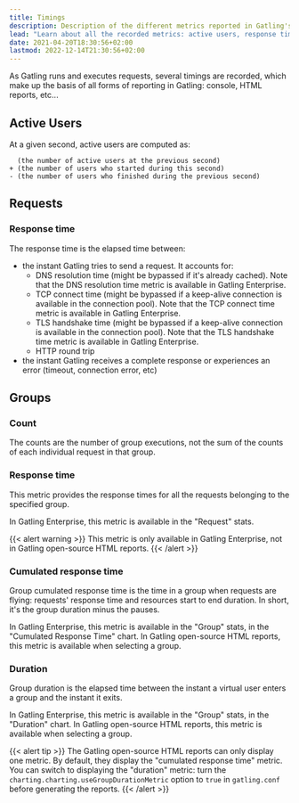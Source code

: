 ```yaml
---
title: Timings
description: Description of the different metrics reported in Gatling's HTML reports.
lead: "Learn about all the recorded metrics: active users, response times and counts."
date: 2021-04-20T18:30:56+02:00
lastmod: 2022-12-14T21:30:56+02:00
---
```


As Gatling runs and executes requests, several timings are recorded, which make up the basis of all forms of reporting in Gatling: console, HTML reports, etc...

## Active Users

At a given second, active users are computed as:

```
  (the number of active users at the previous second)
+ (the number of users who started during this second)
- (the number of users who finished during the previous second)
```

## Requests

### Response time

The response time is the elapsed time between:

* the instant Gatling tries to send a request. It accounts for:
  * DNS resolution time (might be bypassed if it's already cached). Note that the DNS resolution time metric is available in Gatling Enterprise.
  * TCP connect time (might be bypassed if a keep-alive connection is available in the connection pool). Note that the TCP connect time metric is available in Gatling Enterprise.
  * TLS handshake time (might be bypassed if a keep-alive connection is available in the connection pool). Note that the TLS handshake time metric is available in Gatling Enterprise.
  * HTTP round trip
* the instant Gatling receives a complete response or experiences an error (timeout, connection error, etc)

## Groups

### Count

The counts are the number of group executions, not the sum of the counts of each individual request in that group.

### Response time

This metric provides the response times for all the requests belonging to the specified group.

In Gatling Enterprise, this metric is available in the "Request" stats.

{{< alert warning >}}
This metric is only available in Gatling Enterprise, not in Gatling open-source HTML reports.
{{< /alert >}}

### Cumulated response time

Group cumulated response time is the time in a group when requests are flying: requests' response time and resources start to end duration.
In short, it's the group duration minus the pauses.

In Gatling Enterprise, this metric is available in the "Group" stats, in the "Cumulated Response Time" chart.
In Gatling open-source HTML reports, this metric is available when selecting a group. 

### Duration

Group duration is the elapsed time between the instant a virtual user enters a group and the instant it exits.

In Gatling Enterprise, this metric is available in the "Group" stats, in the "Duration" chart.
In Gatling open-source HTML reports, this metric is available when selecting a group.

{{< alert tip >}}
The Gatling open-source HTML reports can only display one metric.
By default, they display the "cumulated response time" metric.
You can switch to displaying the "duration" metric: turn the `charting.charting.useGroupDurationMetric` option to `true` in `gatling.conf` before generating the reports.
{{< /alert >}}
